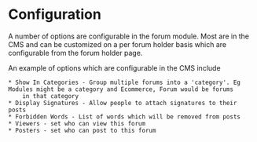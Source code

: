 Configuration
================================

A number of options are configurable in the forum module. Most are in the CMS and can be customized on a per forum holder basis
which are configurable from the forum holder page.

An example of options which are configurable in the CMS include 

	* Show In Categories - Group multiple forums into a 'category'. Eg Modules might be a category and Ecommerce, Forum would be forums
		in that category
	* Display Signatures - Allow people to attach signatures to their posts
	* Forbidden Words - List of words which will be removed from posts
	* Viewers - set who can view this forum 
	* Posters - set who can post to this forum
	